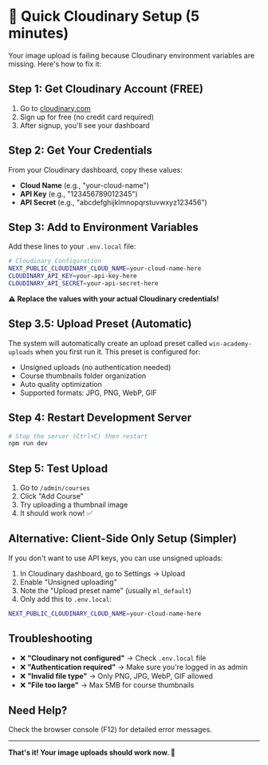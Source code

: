 # 🚀 Quick Cloudinary Setup (5 minutes)

Your image upload is failing because Cloudinary environment variables are missing. Here's how to fix it:

## Step 1: Get Cloudinary Account (FREE)
1. Go to [cloudinary.com](https://cloudinary.com)
2. Sign up for free (no credit card required)
3. After signup, you'll see your dashboard

## Step 2: Get Your Credentials
From your Cloudinary dashboard, copy these values:
- **Cloud Name** (e.g., "your-cloud-name")
- **API Key** (e.g., "123456789012345")
- **API Secret** (e.g., "abcdefghijklmnopqrstuvwxyz123456")

## Step 3: Add to Environment Variables
Add these lines to your `.env.local` file:

```bash
# Cloudinary Configuration
NEXT_PUBLIC_CLOUDINARY_CLOUD_NAME=your-cloud-name-here
CLOUDINARY_API_KEY=your-api-key-here
CLOUDINARY_API_SECRET=your-api-secret-here
```

**⚠️ Replace the values with your actual Cloudinary credentials!**

## Step 3.5: Upload Preset (Automatic)
The system will automatically create an upload preset called `win-academy-uploads` when you first run it. This preset is configured for:
- Unsigned uploads (no authentication needed)
- Course thumbnails folder organization
- Auto quality optimization
- Supported formats: JPG, PNG, WebP, GIF

## Step 4: Restart Development Server
```bash
# Stop the server (Ctrl+C) then restart
npm run dev
```

## Step 5: Test Upload
1. Go to `/admin/courses`
2. Click "Add Course" 
3. Try uploading a thumbnail image
4. It should work now! ✅

## Alternative: Client-Side Only Setup (Simpler)
If you don't want to use API keys, you can use unsigned uploads:

1. In Cloudinary dashboard, go to Settings → Upload
2. Enable "Unsigned uploading"
3. Note the "Upload preset name" (usually `ml_default`)
4. Only add this to `.env.local`:
```bash
NEXT_PUBLIC_CLOUDINARY_CLOUD_NAME=your-cloud-name-here
```

## Troubleshooting
- ❌ **"Cloudinary not configured"** → Check `.env.local` file
- ❌ **"Authentication required"** → Make sure you're logged in as admin
- ❌ **"Invalid file type"** → Only PNG, JPG, WebP, GIF allowed
- ❌ **"File too large"** → Max 5MB for course thumbnails

## Need Help?
Check the browser console (F12) for detailed error messages.

---
**That's it! Your image uploads should work now. 🎉**
